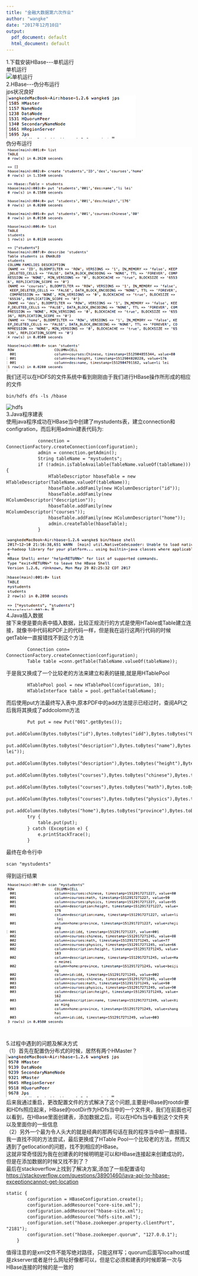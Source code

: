 ```yaml
---
title: "金融大数据第六次作业"
author: "wangke"
date: "2017年12月10日"
output:
  pdf_document: default
  html_document: default
---
```


1.下载安装HBase---单机运行</br>
单机运行</br>
![单机运行](https://github.com/WangKe2333/Homework6/raw/master/picture/单机shell操作.png)
</br>2.HBase---伪分布运行</br>
jps状况良好</br>
![jps状况良好](https://github.com/WangKe2333/Homework6/raw/master/picture/jps状况良好.png)
</br>伪分布运行</br>
![伪分布运行](https://github.com/WangKe2333/Homework6/raw/master/picture/伪分布shell操作.png)
</br>我们还可以在HDFS的文件系统中看到刚刚由于我们进行HBase操作所形成的相应的文件</br>
```{}
bin/hdfs dfs -ls /hbase
```

![hdfs](https://github.com/WangKe2333/Homework6/raw/master/picture/hdfs中对应文件夹.png)
</br>3.Java程序建表</br>
使用java程序成功在HBase当中创建了mystudents表，建立connection和configration，而后利用admin建表代码为:</br>
```{}
            connection = ConnectionFactory.createConnection(configuration);
            admin = connection.getAdmin();
            String tableName = "mystudents";
            if (!admin.isTableAvailable(TableName.valueOf(tableName))) {
                HTableDescriptor hbaseTable = new HTableDescriptor(TableName.valueOf(tableName));
                hbaseTable.addFamily(new HColumnDescriptor("id"));
                hbaseTable.addFamily(new HColumnDescriptor("description"));
                hbaseTable.addFamily(new HColumnDescriptor("courses"));
                hbaseTable.addFamily(new HColumnDescriptor("home"));
                admin.createTable(hbaseTable);
            }
```

![java程序建表](https://github.com/WangKe2333/Homework6/raw/master/picture/java成功建表.png)
</br>4.Java插入数据</br>
接下来便是要向表中插入数据，比较正规流行的方式是使用HTable或Table建立连接，就像书中代码和PDF上的代码一样，但是我在运行这两行代码的时候getTable一直报错找不到这个方法
```{}
        Connection conn= ConnectionFactory.createConnection(configuration);
        Table table =conn.getTable(TableName.valueOf(tableName));
```
于是我又换成了一个比较老的方法来建立和表的链接,就是用HTablePool
```{}
        HTablePool pool = new HTablePool(configuration, 10);  
        HTableInterface table = pool.getTable(tableName); 
```
而后使用put方法最终写入表中,原本PDF中的add方法提示已经过时，查阅API之后我将其换成了addcolomn方法</br>
```{}
        Put put = new Put("001".getBytes()); 
        put.addColumn(Bytes.toBytes("id"),Bytes.toBytes("idd"),Bytes.toBytes("001"));
        put.addColumn(Bytes.toBytes("description"),Bytes.toBytes("name"),Bytes.toBytes("li lei"));
        put.addColumn(Bytes.toBytes("description"),Bytes.toBytes("height"),Bytes.toBytes("176"));
        put.addColumn(Bytes.toBytes("courses"),Bytes.toBytes("chinese"),Bytes.toBytes("80"));
        put.addColumn(Bytes.toBytes("courses"),Bytes.toBytes("math"),Bytes.toBytes("90"));
        put.addColumn(Bytes.toBytes("courses"),Bytes.toBytes("physics"),Bytes.toBytes("95"));
        put.addColumn(Bytes.toBytes("home"),Bytes.toBytes("province"),Bytes.toBytes("zhejiang"));
        try {  
            table.put(put);  
        } catch (Exception e) {  
            e.printStackTrace();  
        }  

```

最终在命令行中
```{}
scan "mystudents"
```
得到运行结果</br>
![java插入数据](https://github.com/WangKe2333/Homework6/raw/master/picture/java插入数据.png)

</br>5.过程中遇到的问题及解决方式</br>
（1）首先在配置伪分布式的时候，居然有两个HMaster？</br>
![两个HMaster](https://github.com/WangKe2333/Homework6/raw/master/picture/居然有两个HMaster.png)
</br>后来我通过重启，更改配置文件的方式解决了这个问题,主要是HBase的rootdir要和HDfs照应起来，HBase的rootDir作为HDfs当中的一个文件夹，我们在前面也可以看到，在HBase里面创建表，添加数据之后，可以在HDfs当中看到这个文件夹以及里面你的一些信息</br>
（2）另外一个最为令人头大的就是经典的那两句话在我的程序当中却一直报错，我一直找不同的方法尝试，最后更换成了HTable Pool一个比较老的方法，然而又遇到了getlocation的问题，找不到相应的HBase。</br>
这就非常奇怪因为我在创建表的时候明明是可以和HBase连接起来创建成功的，但是在添加数据的时候又找不到了？</br>
最后在stackoverflow上找到了解决方案,添加了一些配置语句</br>
https://stackoverflow.com/questions/38901460/java-api-to-hbase-exceptioncannot-get-location</br>
```{}
static { 
        configuration = HBaseConfiguration.create();
        configuration.addResource("core-site.xml");
        configuration.addResource("hbase-site.xml");
        configuration.addResource("hdfs-site.xml");
        configuration.set("hbase.zookeeper.property.clientPort", "2181"); 
        configuration.set("hbase.zookeeper.quorum", "127.0.0.1"); 
    } 

```
值得注意的是xml文件不能写绝对路径，只能这样写；quorum后面写localhost或是zkserver或者是什么网址好像都可以，但是它必须和建表的时候即第一次与HBase连接的时候的是一致的</br>

